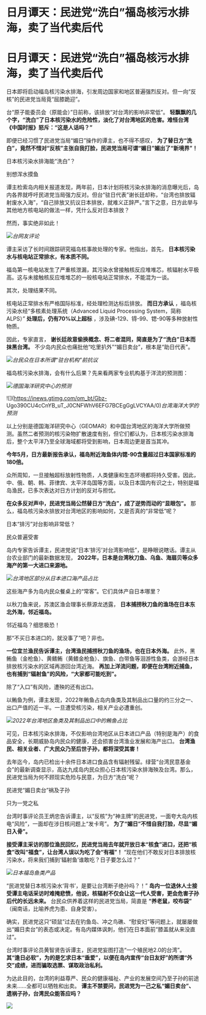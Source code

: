 # 日月谭天：民进党“洗白”福岛核污水排海，卖了当代卖后代

# 日月谭天：民进党“洗白”福岛核污水排海，卖了当代卖后代

日本即将启动福岛核污染水排海，引发周边国家和地区普遍强烈反对。但一向“反核”的民进党当局竟“屈膝跪迎”。

台“原子能委员会（原能会）”日前称，该排放“对台湾的影响非常低”。
**轻飘飘的几个字，“洗白”了日本核污染水的危险性，淡化了对台湾地区的危害。难怪台湾《中国时报》怒斥：“这是人话吗？”**

即便已经习惯了民进党当局“媚日”操作的谭主，也不得不感叹，
**为了替日方“洗白”，竟然不惜对“反核”主张自我打脸，民进党当局可谓“媚日”媚出了“新境界”！**

日本核污染水排海能“洗白”？

别想浑水摸鱼

谭主检索岛内相关报道发现，两年前，日本计划将核污染水排海的消息曝光后，岛内各界就呼吁民进党当局强力反对。但台“驻日代表”谢长廷却称，“台湾也排放辐射废水入海”，“自己排放又抗议日本排放，就难义正辞严。”言下之意，日方此举与其他地方核电站的做法一样，凭什么反对日本排放？

然而，事实绝非如此！

![](https://inews.gtimg.com/om_bt/OLvbyZZEgaaNHA5vFD9dL_1taWQfrKUVS7xTUZQGkkQVgAA/1000)_台网友评论_

谭主采访了长时间跟踪研究福岛核事故处理的专家。他指出，首先， **日本核污染水与核电站正常排水，有本质不同。**

福岛第一核电站发生了严重核泄漏，其污染水曾接触核反应堆堆芯，核辐射水平极高。这与未接触核反应堆堆芯的一般核电站正常排水，不能混为一谈。

其次，处理结果不同。

核电站正常排水有严格国际标准，经处理检测达标后排放。 **而日方承认** ，福岛核污染水经“多核素处理系统（Advanced Liquid
Processing System，简称ALPS）” **处理后，仍有70%以上超标** ，涉及碘-129、锝-99、锶-90等多种放射性物质。

因此，专家直言， **谢长廷故意偷换概念、将二者混同，简直是为了“洗白”日本而抹黑台湾。**
不少岛内民众也痛批他“吃里扒外”“媚日卖台”，根本是“助日代表”。

![](https://inews.gtimg.com/om_bt/O1tMEYVsCNTlXnyRJ0jDOlk3wm28s6qvkairSGQviflCAAA/1000)_台民众在日本所谓“驻台机构”前抗议_

福岛核污染水排海，会有什么后果？先来看两家专业机构基于洋流的预测图：

![](https://inews.gtimg.com/om_bt/OBFz7xm1iOlu7NL3hm3zkbk_1XS47OwHNE3CDG0wKROnoAA/1000)_德国海洋研究中心的预测_

![](https://inews.gtimg.com/om_bt/Gbz-
Ugo390CU4cCnYB_uT_J0CNFWhV6EFG7BCEgGgLVCYAA/0)_台湾海洋大学的预测_

以上分别是德国海洋研究中心（GEOMAR）和中国台湾地区的海洋大学所做预测。虽然二者预测的核污染物扩散速度有别，但它们都认为，日本核污染水排海后，整个太平洋乃至全球海域都将受到影响，日本周边更是首当其冲。

**今年5月，日方最新报告承认，福岛附近海鱼体内锶-90含量超过日本国家标准的180倍。**

众所周知，一旦接触超标放射性物质，人类健康和生态环境都将持久受害。因此，中、俄、朝、韩、菲律宾、太平洋岛国等方面，以及日本国内有识之士，特别是福岛渔民，已多次表达对日方计划的反对与担忧。

**在众多反对声中，民进党当局公然替日方“洗白”，成了逆势而动的“显眼包”。** 那么，福岛核污染水排放对台湾地区的影响如何，又是否真的“非常低”呢？

日本“排污”对台影响非常低？

民众普遍受害

岛内专家告诉谭主，民进党说“日本‘排污’对台湾影响低”，是睁眼说瞎话。谭主从台农业部门的最新数据发现，
**2022年，日本是台湾秋刀鱼、乌鱼、海扇贝等众多海产的第一大进口来源地。**

![](https://inews.gtimg.com/om_bt/Ob6D5HETiORA9AqaJeZTz2FxSK2414kqgXmF2dbsJWuWcAA/1000)_台湾地区部分从日本进口海产品占比_

这些海产多为岛内民众餐桌上的“常客”。它们具体产自日本哪里？

以秋刀鱼来说，苏澳区渔会理事长蔡源龙透露， **日本捕捞秋刀鱼的渔场在日本东北外海，邻近福岛。**

邻近福岛？细思极恐！

那“不买日本进口的，就没事了”吧？非也。

**一位宜兰渔民告诉谭主，台湾渔民捕捞秋刀鱼的渔场，也在日本外海。**
此外，黑鲔鱼（金枪鱼）、黄鳍鲔（黄鳍金枪鱼）、旗鱼、白带鱼等洄游性鱼类，会游经日本排放核污染水的区域再游回台湾近海。
**再加上洋流问题，即便在台湾附近捕鱼，也有捕到“辐射鱼”的风险，“大家都可能吃到”。**

除了“入口”有风险，遭殃的还有出口。

以鲔鱼为例，谭主发现，2022年鲔鱼占岛内鱼类及其制品出口量的约三分之一、出口产值的近一半。一旦遭受核污染，相关产业必遭重创。

![](https://inews.gtimg.com/om_bt/Ol1dZ25zhFq964j6rF9jAxbUkI3qdoq19CRYuVPsJfwEwAA/1000)_2022年台湾地区鱼类及其制品出口中的鲔鱼占比_

可见，日本核污染水排海，不仅影响台湾地区从日本进口产品（特别是海产）的食品安全，长期威胁岛内民众的健康，还会损害台湾渔业发展和海产出口。
**台湾渔民、相关业者、广大民众乃至后世子孙，都将深受其害！**

去年迄今，岛内已检出十余件日本进口食品含有辐射残留。绿营“台湾民意基金会”的最新调查显示，高达九成岛内民众担心日本核污染水排海殃及台湾。那么，民进党当局为何不顾现实危险与民意，为日方“洗白”呢？

民进党“媚日卖台”祸及子孙

只为一党之私

台湾时事评论员王炳忠告诉谭主，以“反核”为“神主牌”的民进党，一面夸大岛内核电“风险”，一面却在涉日核问题上“发卡弯”。
**为了“媚日”不惜自我打脸，尽显“媚日入骨”。**

**接受谭主采访的那位渔民回忆，民进党当局去年就开放日本“核食”进口，还把“核食”改叫“福食”，让台湾人误以为吃了会“有福”！**
“现在他们不敢反对日本排放核污染水，将来我们捕到‘辐射鱼’谁敢吃？日子要怎么过？”

![](https://inews.gtimg.com/om_bt/OZ6AqIwv4-tp-5OdAgUZQgUmWXKQOQPli7zbUrplzSV8kAA/1000)_日本福岛鱼类产品_

“民进党替日本核污染水‘背书’，是要让台湾断子绝孙吗？！”
**岛内一位退休人士接受谭主电话采访时难掩悲愤，他说，核辐射不仅会让这一代人受害，更会危害子孙后代的长远未来。** 台民众供养着这样的民进党当局，简直是
**“养老鼠，咬布袋”** （闽南话，比喻养虎为患、自身受害）。

确实，民进党这只“硕鼠”过去在钓鱼岛、冲之鸟礁、“慰安妇”等问题上，就屡屡做出“媚日卖台”的表态或决定。有岛内媒体讽刺，他们在日本面前“膝盖就从来没直过”。

台湾时事评论员黄智贤告诉谭主，民进党妄图打造“一个殖民地2.0的台湾”。
**其“逢日必软”，为的是乞求日本“垂爱”，以便在岛内宣传“台日友好”的所谓“外交”成绩，进而骗取选票、谋取政治私利。**

为达此目的，台湾的利益尊严、民众的健康福祉、产业的发展空间乃至子孙的前途未来……全都可以牺牲和出卖。
**谭主不禁要问，民进党为一己之私“媚日卖台”、遗祸子孙，台湾民众能答应吗？**

![](https://inews.gtimg.com/om_bt/GFb_h_VSzJeKdhSFDvhpx1gMXjauvFbgimdfkdKHzlBQEAA/0)

